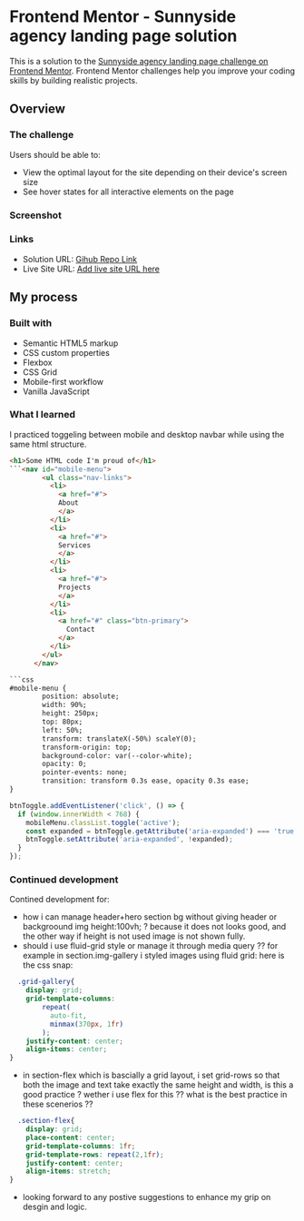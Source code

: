 # Frontend Mentor - Sunnyside agency landing page solution

This is a solution to the [Sunnyside agency landing page challenge on Frontend Mentor](https://www.frontendmentor.io/challenges/sunnyside-agency-landing-page-7yVs3B6ef). Frontend Mentor challenges help you improve your coding skills by building realistic projects.




## Overview

### The challenge

Users should be able to:

- View the optimal layout for the site depending on their device's screen size
- See hover states for all interactive elements on the page

### Screenshot


### Links

- Solution URL: [Gihub Repo Link](https://your-solution-url.com)
- Live Site URL: [Add live site URL here](https://your-live-site-url.com)

## My process

### Built with

- Semantic HTML5 markup
- CSS custom properties
- Flexbox
- CSS Grid
- Mobile-first workflow
- Vanilla JavaScript


### What I learned

I practiced toggeling between mobile and desktop navbar while using the same html structure.

```html
<h1>Some HTML code I'm proud of</h1>
```<nav id="mobile-menu"> 
        <ul class="nav-links">
          <li>
            <a href="#">
            About
            </a>
          </li>
          <li>
            <a href="#">
            Services
            </a>
          </li>
          <li>
            <a href="#">
            Projects
            </a>
          </li>
          <li>
            <a href="#" class="btn-primary">
              Contact
            </a>
          </li>
        </ul>
      </nav>

```css
#mobile-menu {
        position: absolute;
        width: 90%;
        height: 250px;
        top: 80px;
        left: 50%;
        transform: translateX(-50%) scaleY(0);  
        transform-origin: top;
        background-color: var(--color-white);
        opacity: 0;
        pointer-events: none;
        transition: transform 0.3s ease, opacity 0.3s ease;
}
```

```js
btnToggle.addEventListener('click', () => {
  if (window.innerWidth < 768) {
    mobileMenu.classList.toggle('active');
    const expanded = btnToggle.getAttribute('aria-expanded') === 'true';
    btnToggle.setAttribute('aria-expanded', !expanded);
  }
});
```


### Continued development

Contined development for: 
- how i can manage header+hero section bg without giving header or backgroound img height:100vh; ? because
it does not looks good, and the other way if height is not used image is not shown fully.
- should i use fluid-grid style or manage it through media query ?? for example in section.img-gallery i styled images
using fluid grid:
here is the css snap:
```css
  .grid-gallery{
    display: grid;
    grid-template-columns:
        repeat(
          auto-fit,
          minmax(370px, 1fr)
        );
    justify-content: center;
    align-items: center;
}
```
- in section-flex which is bascially a grid layout, i set grid-rows so that both the image and text take exactly
the same height and width, is this a good practice ? wether i use flex for this ?? what is the best 
practice in these scenerios ??

```css
  .section-flex{
    display: grid;
    place-content: center;
    grid-template-columns: 1fr;
    grid-template-rows: repeat(2,1fr);
    justify-content: center;
    align-items: stretch;
}
```
- looking forward to any postive suggestions to enhance my grip on desgin and logic.

